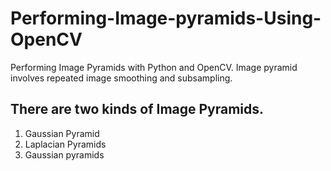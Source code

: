 # Performing-Image-pyramids-Using-OpenCV
Performing Image Pyramids with Python and OpenCV. Image pyramid involves repeated image smoothing and subsampling.
## There are two kinds of Image Pyramids. 
1. Gaussian Pyramid 
2. Laplacian Pyramids 
3. Gaussian pyramids

